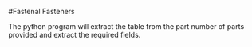 #Fastenal Fasteners

The python program will extract the table from the part number of parts provided and extract the required fields. 
